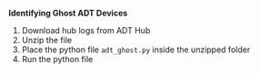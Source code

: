 __Identifying Ghost ADT Devices__

1. Download hub logs from ADT Hub
2. Unzip the file
3. Place the python file `adt_ghost.py` inside the unzipped folder
4. Run the python file
